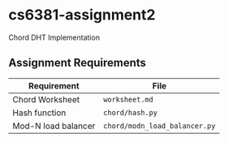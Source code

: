 # cs6381-assignment2

Chord DHT Implementation

## Assignment Requirements

| Requirement | File |
|-------------|------|
| Chord Worksheet | `worksheet.md` |
| Hash function | `chord/hash.py` |
| Mod-N load balancer | `chord/modn_load_balancer.py` |
